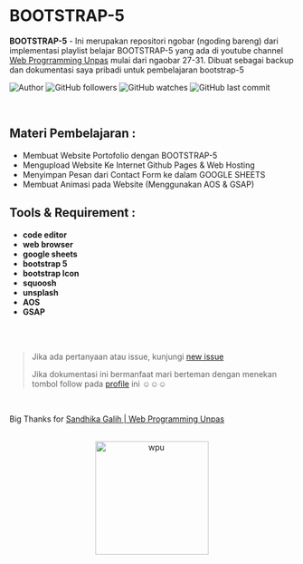 # BOOTSTRAP-5

**BOOTSTRAP-5** -  Ini merupakan repositori ngobar (ngoding bareng) dari implementasi playlist belajar BOOTSTRAP-5 yang ada di youtube channel [Web Progrramming Unpas](https://www.youtube.com/watch?v=LkR-9Z1sle8&list=PLFIM0718LjIV46XyERoDIlBWl2tMmmm8X) mulai dari ngaobar 27-31. Dibuat sebagai backup dan dokumentasi saya pribadi untuk pembelajaran bootstrap-5

![Author](https://img.shields.io/badge/made%20by-Ardywsptr-blue)
![GitHub followers](https://img.shields.io/github/followers/Ardywsptr?style=social)
![GitHub watches](https://img.shields.io/github/stars/Ardywsptr/ardywsptr.github.io?style=social)
![GitHub last commit](https://img.shields.io/github/last-commit/Ardywsptr/ardywsptr.github.io)

<br clear="both">

## Materi Pembelajaran :
- Membuat Website Portofolio dengan BOOTSTRAP-5
- Mengupload Website Ke Internet Github Pages & Web Hosting
- Menyimpan Pesan dari Contact Form ke dalam GOOGLE SHEETS
- Membuat Animasi pada Website (Menggunakan AOS & GSAP)

## Tools & Requirement :

* **code editor**
* **web browser**
* **google sheets**
* **bootstrap 5**
* **bootstrap Icon**
* **squoosh**
* **unsplash**
* **AOS**
* **GSAP**

<br clear="both">
<br clear="both">

> Jika ada pertanyaan atau issue, kunjungi [new issue](https://github.com/Ardywsptr/ardywsptr.github.io/issues/new)
>
>Jika dokumentasi ini bermanfaat mari berteman dengan menekan tombol follow pada [profile](https://github.com/Ardywsptr) ini ☺☺☺

<br clear="both">

Big Thanks for [Sandhika Galih | Web Programming Unpas](https://www.youtube.com/@sandhikagalihWPU)

<br clear="both">

<div align="center">
  <img src="https://i.postimg.cc/BvnhgP58/wpu.png" alt="wpu" width="200px">
</div>
